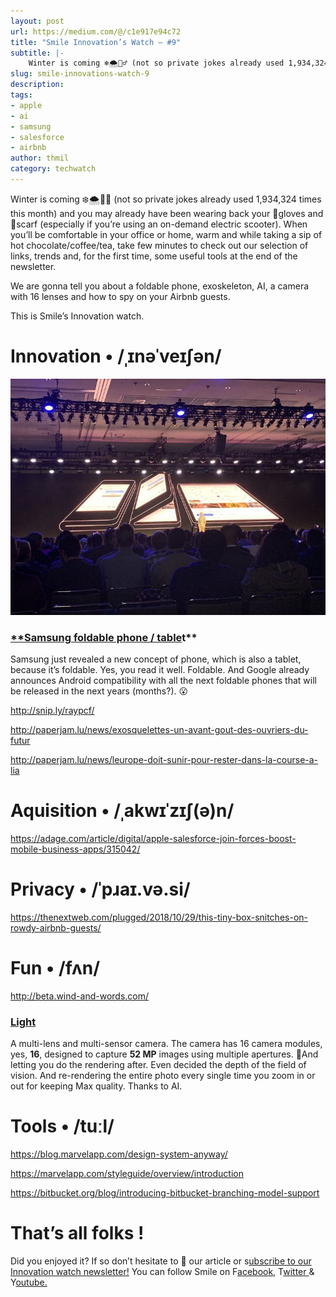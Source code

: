 ```yaml
---
layout: post
url: https://medium.com/@/c1e917e94c72
title: "Smile Innovation’s Watch — #9"
subtitle: |-
    Winter is coming ❄️🌨🧟‍♂️ (not so private jokes already used 1,934,324 times this month) and you may already have been wearing back your…
slug: smile-innovations-watch-9
description:
tags:
- apple
- ai
- samsung
- salesforce
- airbnb
author: thmil
category: techwatch
---
```

Winter is coming ❄️🌨🧟‍♂️ (not so private jokes already used 1,934,324 times this month) and you may already have been wearing back your 🧤gloves and 🧣scarf (especially if you’re using an on-demand electric scooter). When you’ll be comfortable in your office or home, warm and while taking a sip of hot chocolate/coffee/tea, take few minutes to check out our selection of links, trends and, for the first time, some useful tools at the end of the newsletter.

We are gonna tell you about a foldable phone, exoskeleton, AI, a camera with 16 lenses and how to spy on your Airbnb guests.

This is Smile’s Innovation watch.

# Innovation • /ˌɪnəˈveɪʃən/

![](/assets/images/posts/0*wQQK0m4ywFKEHKB9.jpg)

### [**Samsung foldable phone / table](https://twitter.com/i/moments/1060537701991137280?utm_campaign=Smile%20Innovation%27s%20Watch&utm_medium=email&utm_source=Revue%20newsletter)t**

Samsung just revealed a new concept of phone, which is also a tablet, because it’s foldable. Yes, you read it well. Foldable. And Google already announces Android compatibility with all the next foldable phones that will be released in the next years (months?). 😮

http://snip.ly/raypcf/

http://paperjam.lu/news/exosquelettes-un-avant-gout-des-ouvriers-du-futur

http://paperjam.lu/news/leurope-doit-sunir-pour-rester-dans-la-course-a-lia

# Aquisition • /ˌakwɪˈzɪʃ(ə)n/

https://adage.com/article/digital/apple-salesforce-join-forces-boost-mobile-business-apps/315042/

# Privacy • /ˈpɹaɪ.və.si/

https://thenextweb.com/plugged/2018/10/29/this-tiny-box-snitches-on-rowdy-airbnb-guests/

# Fun • /fʌn/

http://beta.wind-and-words.com/

### [Light](https://light.co/?utm_campaign=Smile%20Innovation%27s%20Watch&utm_medium=email&utm_source=Revue%20newsletter)

A multi-lens and multi-sensor camera. The camera has 16 camera modules, yes, **16**, designed to capture **52 MP** images using multiple apertures. 📸And letting you do the rendering after. Even decided the depth of the field of vision. And re-rendering the entire photo every single time you zoom in or out for keeping Max quality. Thanks to AI.

# Tools • /tuːl/

https://blog.marvelapp.com/design-system-anyway/

https://marvelapp.com/styleguide/overview/introduction

https://bitbucket.org/blog/introducing-bitbucket-branching-model-support

# That’s all folks !

Did you enjoyed it? If so don’t hesitate to 👏 our article or s[ubscribe to our Innovation watch newsletter!](https://www.getrevue.co/profile/smileinnovation)
You can follow Smile on F[acebook,](https://www.facebook.com/smileopensource) T[witter ](https://www.twitter.com/GroupeSmile)& Y[outube.](http://www.youtube.com/user/SmileOpenSource)


